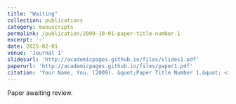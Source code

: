 ```yaml
---
title: "Waiting"
collection: publications
category: manuscripts
permalink: /publication/2009-10-01-paper-title-number-1
excerpt: '-'
date: 2025-02-01
venue: 'Journal 1'
slidesurl: 'http://academicpages.github.io/files/slides1.pdf'
paperurl: 'http://academicpages.github.io/files/paper1.pdf'
citation: 'Your Name, You. (2009). &quot;Paper Title Number 1.&quot; <i>Journal 1</i>. 1(1).'
---
```


Paper awaiting review.
